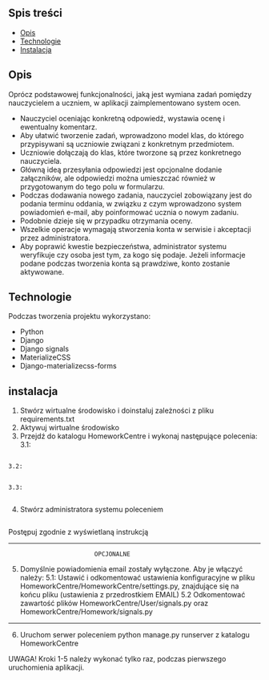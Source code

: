## Spis treści
* [Opis](#opis)
* [Technologie](#technologie)
* [Instalacja](#instalacja)

## Opis
Oprócz podstawowej funkcjonalności, jaką jest wymiana zadań pomiędzy nauczycielem a uczniem, w aplikacji zaimplementowano system ocen. 
* Nauczyciel oceniając konkretną odpowiedź, wystawia ocenę i ewentualny komentarz. 
* Aby ułatwić tworzenie zadań, wprowadzono model klas, do którego przypisywani są uczniowie związani z konkretnym przedmiotem. 
* Uczniowie dołączają do klas, które tworzone są przez konkretnego nauczyciela.
* Główną ideą przesyłania odpowiedzi jest opcjonalne dodanie załączników, ale odpowiedzi można umieszczać również w przygotowanym do tego polu w formularzu. 
* Podczas dodawania nowego zadania, nauczyciel zobowiązany jest do podania terminu oddania, w związku z czym wprowadzono system powiadomień e-mail, aby poinformować ucznia o nowym zadaniu.
* Podobnie dzieje się w przypadku otrzymania oceny. 
* Wszelkie operacje wymagają stworzenia konta w serwisie i akceptacji przez administratora. 
* Aby poprawić kwestie bezpieczeństwa, administrator systemu weryfikuje czy osoba jest tym, za kogo się podaje. Jeżeli informacje podane podczas tworzenia konta są prawdziwe, konto zostanie aktywowane.
	
## Technologie
Podczas tworzenia projektu wykorzystano:
* Python
* Django
* Django signals
* MaterializeCSS
* Django-materializecss-forms
	
## instalacja


1. Stwórz wirtualne środowisko i doinstaluj zależności z pliku requirements.txt
2. Aktywuj wirtualne środowisko
3. Przejdź do katalogu HomeworkCentre i wykonaj następujące polecenia:
	3.1: 
```python manage.py makemigrations

```
	3.2: 
```python manage.py migrate

```
	3.3: 
	
```python manage.py create_groups

```
4. Stwórz administratora systemu poleceniem 
```python manage.py createsuperuser
```
Postępuj zgodnie z wyświetlaną instrukcją

------------------------------------------------------------------------------------------------------------------------
							OPCJONALNE
5. Domyślnie powiadomienia email zostały wyłączone. Aby je włączyć należy:
	5.1: Ustawić  i odkomentować ustawienia konfiguracyjne w pliku HomeworkCentre/HomeworkCentre/settings.py, znajdujące się na końcu pliku (ustawienia z przedrostkiem EMAIL)
	5.2 Odkomentować zawartość plików HomeworkCentre/User/signals.py oraz HomeworkCentre/Homework/signals.py
--------------------------------------------------------------------------------------------------------------------------

6. Uruchom serwer poleceniem python manage.py runserver z katalogu HomeworkCentre

UWAGA! Kroki 1-5 należy wykonać tylko raz, podczas pierwszego uruchomienia aplikacji.



